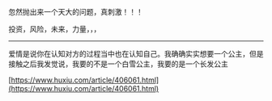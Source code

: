 忽然抛出来一个天大的问题，真刺激！！！



投资，风险，未来，力量，，，



---

爱情是说你在认知对方的过程当中也在认知自己。我确确实实想要一个公主，但是接触之后我发觉说，我要的不是一个白雪公主，我要的是一个长发公主

[https://www.huxiu.com/article/406061.html](https://www.huxiu.com/article/406061.html)